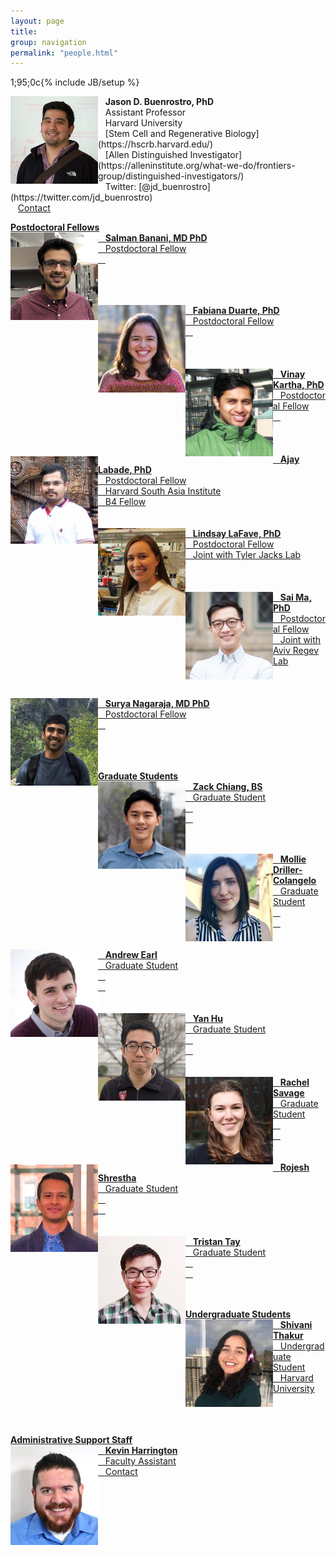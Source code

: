 ```yaml
---
layout: page
title:
group: navigation
permalink: "people.html"
---
```

1;95;0c{% include JB/setup %}

<img alt="Jason D. Buenrostro, PhD" align="left" src="media/people/JasonBuenrostro.png" width="140" height="140"/>
&nbsp;&nbsp;&nbsp;<b>Jason D. Buenrostro, PhD</b><br>
&nbsp;&nbsp;&nbsp;Assistant Professor<br>
&nbsp;&nbsp;&nbsp;Harvard University<br>
&nbsp;&nbsp;&nbsp;[Stem Cell and Regenerative Biology](https://hscrb.harvard.edu/)<br>
&nbsp;&nbsp;&nbsp;[Allen Distinguished Investigator](https://alleninstitute.org/what-we-do/frontiers-group/distinguished-investigators/)<br>
&nbsp;&nbsp;&nbsp;Twitter: [@jd_buenrostro](https://twitter.com/jd_buenrostro)<br>
&nbsp;&nbsp;&nbsp;<a href="mailto:jason_buenrostro@harvard.edu">Contact

<b>Postdoctoral Fellows</b><br>
<img alt="Salman Banani" align="left" src="media/people/SalmanBanani.JPG" width="140" height="140"/>
&nbsp;&nbsp;&nbsp;<b>Salman Banani, MD PhD</b><br>
&nbsp;&nbsp;&nbsp;Postdoctoral Fellow<br>
&nbsp;&nbsp;&nbsp;<br>
<br><br><br>

<img alt="Fabiana Duarte" align="left" src="media/people/FabianaDuarte.jpg" width="140" height="140"/>
&nbsp;&nbsp;&nbsp;<b>Fabiana Duarte, PhD</b><br>
&nbsp;&nbsp;&nbsp;Postdoctoral Fellow<br>
&nbsp;&nbsp;&nbsp;<br>
<br><br><br>

<img alt="Vinay Kartha" align="left" src="media/people/VinayKartha.jpg" width="140" height="140"/>
&nbsp;&nbsp;&nbsp;<b>Vinay Kartha, PhD</b><br>
&nbsp;&nbsp;&nbsp;Postdoctoral Fellow<br>
&nbsp;&nbsp;&nbsp;<br>
<br><br><br>

<img alt="Ajay Labade" align="left" src="media/people/AjayLabade.jpg" width="140" height="140"/>
&nbsp;&nbsp;&nbsp;<b>Ajay Labade, PhD</b><br>
&nbsp;&nbsp;&nbsp;Postdoctoral Fellow<br>
&nbsp;&nbsp;&nbsp;Harvard South Asia Institute<br>
&nbsp;&nbsp;&nbsp;B4 Fellow<br>
<br><br>

<img alt="Lindsay LaFave" align="left" src="media/people/LindsayLaFave.jpg" width="140" height="140"/>
&nbsp;&nbsp;&nbsp;<b>Lindsay LaFave, PhD</b><br>
&nbsp;&nbsp;&nbsp;Postdoctoral Fellow<br>
&nbsp;&nbsp;&nbsp;Joint with Tyler Jacks Lab<br>
<br><br><br>

<img alt="Sai Ma" align="left" src="media/people/SaiMa.jpg" width="140" height="140"/>
&nbsp;&nbsp;&nbsp;<b>Sai Ma, PhD</b><br>
&nbsp;&nbsp;&nbsp;Postdoctoral Fellow<br>
&nbsp;&nbsp;&nbsp;Joint with Aviv Regev Lab<br>
<br><br><br>

<img alt="Surya Nagaraja" align="left" src="media/people/SuryaNagaraja.jpg" width="140" height="140"/>
&nbsp;&nbsp;&nbsp;<b>Surya Nagaraja, MD PhD</b><br>
&nbsp;&nbsp;&nbsp;Postdoctoral Fellow<br>
&nbsp;&nbsp;&nbsp;<br>
<br><br><br>

<b>Graduate Students</b><br>
<img alt="Zack Chiang" align="left" src="media/people/ZackChiang.jpg" width="140" height="140"/>
&nbsp;&nbsp;&nbsp;<b>Zack Chiang, BS</b><br>
&nbsp;&nbsp;&nbsp;Graduate Student<br>
&nbsp;&nbsp;&nbsp;<br>
&nbsp;&nbsp;&nbsp;<br>
<br><br>

<img alt="Mollie Driller-Colangelo" align="left" src="media/people/MollieDriller-Colangelo.jpg" width="140" height="140"/>
&nbsp;&nbsp;&nbsp;<b>Mollie Driller-Colangelo</b><br>
&nbsp;&nbsp;&nbsp;Graduate Student<br>
&nbsp;&nbsp;&nbsp;<br>
&nbsp;&nbsp;&nbsp;<br>
<br><br>

<img alt="Andrew Earl" align="left" src="media/people/AndrewEarl.jpg" width="140" height="140"/>
&nbsp;&nbsp;&nbsp;<b>Andrew Earl</b><br>
&nbsp;&nbsp;&nbsp;Graduate Student<br>
&nbsp;&nbsp;&nbsp;<br>
&nbsp;&nbsp;&nbsp;<br>
<br><br>

<img alt="Yan Hu" align="left" src="media/people/YanHu.jpg" width="140" height="140"/>
&nbsp;&nbsp;&nbsp;<b>Yan Hu</b><br>
&nbsp;&nbsp;&nbsp;Graduate Student<br>
&nbsp;&nbsp;&nbsp;<br>
&nbsp;&nbsp;&nbsp;<br>
<br><br>

<img alt="Rachel Savage" align="left" src="media/people/RachelSavage.jpg" width="140" height="140"/>
&nbsp;&nbsp;&nbsp;<b>Rachel Savage</b><br>
&nbsp;&nbsp;&nbsp;Graduate Student<br>
&nbsp;&nbsp;&nbsp;<br>
&nbsp;&nbsp;&nbsp;<br>
<br><br>

<img alt="Rojesh Shrestha" align="left" src="media/people/RojeshShrestha.png" width="140" height="140"/>
&nbsp;&nbsp;&nbsp;<b>Rojesh Shrestha</b><br>
&nbsp;&nbsp;&nbsp;Graduate Student<br>
&nbsp;&nbsp;&nbsp;<br>
&nbsp;&nbsp;&nbsp;<br>
<br><br>

<img alt="Tristan Tay" align="left" src="media/people/TristanTay.png" width="140" height="140"/>
&nbsp;&nbsp;&nbsp;<b>Tristan Tay</b><br>
&nbsp;&nbsp;&nbsp;Graduate Student<br>
&nbsp;&nbsp;&nbsp;<br>
&nbsp;&nbsp;&nbsp;<br>
<br><br>

<b>Undergraduate Students</b><br>
<img alt="Shivani Thakur" align="left" src="media/people/ShivaniThakur.jpg" width="140" height="140"/>
&nbsp;&nbsp;&nbsp;<b>Shivani Thakur</b><br>
&nbsp;&nbsp;&nbsp;Undergraduate Student<br>
&nbsp;&nbsp;&nbsp;Harvard University<br>
<br><br><br>

<b>Administrative Support Staff</b><br>
<img alt="Kevin Harrington" align="left" src="media/people/KevinHarrington.jpg" width="140" height="160"/>
&nbsp;&nbsp;&nbsp;<b>Kevin Harrington</b><br>
&nbsp;&nbsp;&nbsp;Faculty Assistant<br>
&nbsp;&nbsp;&nbsp;[Contact](https://hscrb.harvard.edu/people/kevin-harrington)<br>
<br><br><br>

